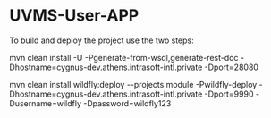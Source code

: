 # UVMS-User-APP

To build and deploy the project use the two steps:

mvn clean install -U -Pgenerate-from-wsdl,generate-rest-doc -Dhostname=cygnus-dev.athens.intrasoft-intl.private -Dport=28080

mvn clean install wildfly:deploy --projects module -Pwildfly-deploy -Dhostname=cygnus-dev.athens.intrasoft-intl.private -Dport=9990 -Dusername=wildfly -Dpassword=wildfly123